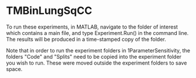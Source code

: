 # TMBinLungSqCC
To run these experiments, in MATLAB, navigate to the folder of interest which contains a main file, and type Experiment.Run() in the command line.
The results will be produced in a time-stamped copy of the folder.

Note that in order to run the experiment folders in 1ParameterSensitivity, the folders "Code" and "Splits" need to be copied into the experiment folder you wish to run. 
These were moved outside the experiment folders to save space. 